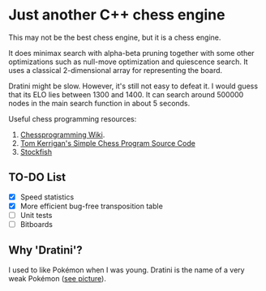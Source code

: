# Just another C++ chess engine

This may not be the best chess engine, but it is a chess engine.

It does minimax search with alpha-beta pruning together with some other optimizations such as null-move optimization and quiescence search. It uses a classical 2-dimensional array for representing the board.

Dratini might be slow. However, it's still not easy to defeat it. I would guess that its ELO lies between 1300 and 1400. It can search around 500000 nodes in the main search function in about 5 seconds.

Useful chess programming resources:

1. [Chessprogramming Wiki](https://www.chessprogramming.org/Main_Page).
2. [Tom Kerrigan's Simple Chess Program Source Code](http://www.tckerrigan.com/Chess/TSCP/)
3. [Stockfish](https://github.com/official-stockfish/Stockfish)

## TO-DO List

- [X] Speed statistics
- [X] More efficient bug-free transposition table
- [ ] Unit tests
- [ ] Bitboards

## Why 'Dratini'?

I used to like Pokémon when I was young. Dratini is the name of a very weak Pokémon ([see picture](https://www.pokemon.com/en/pokedex/dratini)).